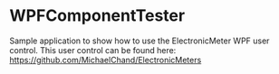 # WPFComponentTester
Sample application to show how to use the ElectronicMeter WPF user control.
This user control can be found here:
https://github.com/MichaelChand/ElectronicMeters
